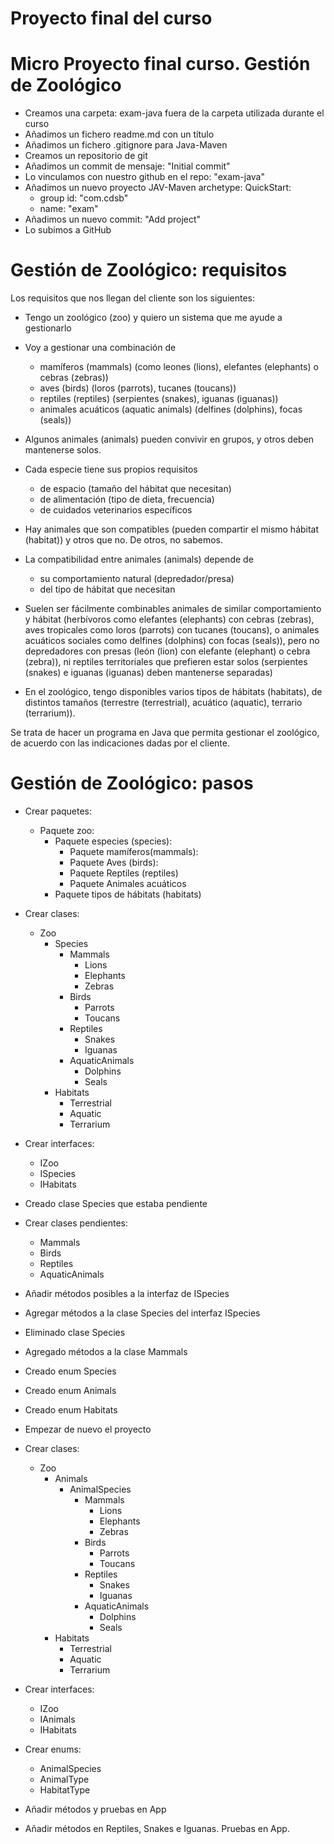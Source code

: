 # Proyecto final del curso

# Micro Proyecto final curso. Gestión de Zoológico

- Creamos una carpeta: exam-java fuera de la carpeta utilizada durante el curso
- Añadimos un fichero readme.md con un título
- Añadimos un fichero .gitignore para Java-Maven
- Creamos un repositorio de git
- Añadimos un commit de mensaje: "Initial commit"
- Lo vinculamos con nuestro github en el repo: "exam-java"
- Añadimos un nuevo proyecto JAV-Maven archetype: QuickStart:
  - group id: "com.cdsb"
  - name: "exam"
- Añadimos un nuevo commit: "Add project"
- Lo subimos a GitHub

# Gestión de Zoológico: requisitos

Los requisitos que nos llegan del cliente son los siguientes:

- Tengo un zoológico (zoo) y quiero un sistema que me ayude a gestionarlo
- Voy a gestionar una combinación de

  - mamíferos (mammals) (como leones (lions), elefantes (elephants) o cebras (zebras))
  - aves (birds) (loros (parrots), tucanes (toucans))
  - reptiles (reptiles) (serpientes (snakes), iguanas (iguanas))
  - animales acuáticos (aquatic animals) (delfines (dolphins), focas (seals))

- Algunos animales (animals) pueden convivir en grupos, y otros deben mantenerse solos.

- Cada especie tiene sus propios requisitos

  - de espacio (tamaño del hábitat que necesitan)
  - de alimentación (tipo de dieta, frecuencia)
  - de cuidados veterinarios específicos

- Hay animales que son compatibles (pueden compartir el mismo hábitat (habitat)) y otros que no. De otros, no sabemos.

- La compatibilidad entre animales (animals) depende de

  - su comportamiento natural (depredador/presa)
  - del tipo de hábitat que necesitan

- Suelen ser fácilmente combinables animales de similar comportamiento y hábitat (herbívoros como elefantes (elephants) con cebras (zebras), aves tropicales como loros (parrots) con tucanes (toucans), o animales acuáticos sociales como delfines (dolphins) con focas (seals)),
  pero no depredadores con presas (león (lion) con elefante (elephant) o cebra (zebra)), ni reptiles territoriales que prefieren estar solos (serpientes (snakes) e iguanas (iguanas) deben mantenerse separadas)

- En el zoológico, tengo disponibles varios tipos de hábitats (habitats), de distintos tamaños (terrestre (terrestrial), acuático (aquatic), terrario (terrarium)).

Se trata de hacer un programa en Java que permita gestionar el zoológico, de acuerdo con las indicaciones dadas por el cliente.



# Gestión de Zoológico: pasos

- Crear paquetes: 
    - Paquete zoo:
        - Paquete especies (species):
            - Paquete mamíferos(mammals):
            - Paquete Aves (birds):
            - Paquete Reptiles (reptiles)
            - Paquete Animales acuáticos
        - Paquete tipos de hábitats (habitats)

- Crear clases:
    - Zoo
        - Species
            - Mammals
                - Lions
                - Elephants
                - Zebras
            - Birds
                - Parrots
                - Toucans
            - Reptiles
                - Snakes
                - Iguanas
            - AquaticAnimals
                - Dolphins
                - Seals
        - Habitats
            - Terrestrial
            - Aquatic
            - Terrarium

- Crear interfaces:
    - IZoo
    - ISpecies
    - IHabitats
- Creado clase Species que estaba pendiente

- Crear clases pendientes:
    - Mammals
    - Birds
    - Reptiles
    - AquaticAnimals

- Añadir métodos posibles a la interfaz de ISpecies

- Agregar métodos a la clase Species del interfaz ISpecies 

- Eliminado clase Species

- Agregado métodos a la clase Mammals

- Creado enum Species

- Creado enum Animals

- Creado enum Habitats

- Empezar de nuevo el proyecto

- Crear clases:
    - Zoo
        - Animals
            - AnimalSpecies
                - Mammals
                    - Lions
                    - Elephants
                    - Zebras
                - Birds
                    - Parrots
                    - Toucans
                - Reptiles
                    - Snakes
                    - Iguanas
                - AquaticAnimals
                    - Dolphins
                    - Seals
        - Habitats
            - Terrestrial
            - Aquatic
            - Terrarium

- Crear interfaces:
    - IZoo
    - IAnimals
    - IHabitats

- Crear enums:
    - AnimalSpecies
    - AnimalType
    - HabitatType

- Añadir métodos y pruebas en App

- Añadir métodos en Reptiles, Snakes e Iguanas. Pruebas en App.
